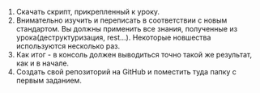 1. Скачать скрипт, прикрепленный к уроку.
2. Внимательно изучить и переписать в соответствии с новым стандартом. Вы должны применить все знания, полученные из урока(деструктуризация, rest...). Некоторые новшества используются несколько раз.
3. Как итог - в консоль должен выводиться точно такой же результат, как и в начале. 
4. Создать свой репозиторий на GitHub и поместить туда папку с первым заданием.